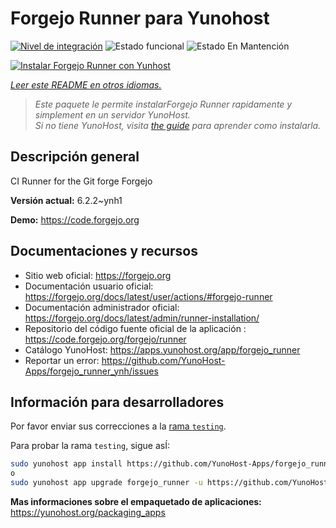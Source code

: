 <!--
Este archivo README esta generado automaticamente<https://github.com/YunoHost/apps/tree/master/tools/readme_generator>
No se debe editar a mano.
-->

# Forgejo Runner para Yunohost

[![Nivel de integración](https://apps.yunohost.org/badge/integration/forgejo_runner)](https://ci-apps.yunohost.org/ci/apps/forgejo_runner/)
![Estado funcional](https://apps.yunohost.org/badge/state/forgejo_runner)
![Estado En Mantención](https://apps.yunohost.org/badge/maintained/forgejo_runner)

[![Instalar Forgejo Runner con Yunhost](https://install-app.yunohost.org/install-with-yunohost.svg)](https://install-app.yunohost.org/?app=forgejo_runner)

*[Leer este README en otros idiomas.](./ALL_README.md)*

> *Este paquete le permite instalarForgejo Runner rapidamente y simplement en un servidor YunoHost.*  
> *Si no tiene YunoHost, visita [the guide](https://yunohost.org/install) para aprender como instalarla.*

## Descripción general

CI Runner for the Git forge Forgejo

**Versión actual:** 6.2.2~ynh1

**Demo:** <https://code.forgejo.org>
## Documentaciones y recursos

- Sitio web oficial: <https://forgejo.org>
- Documentación usuario oficial: <https://forgejo.org/docs/latest/user/actions/#forgejo-runner>
- Documentación administrador oficial: <https://forgejo.org/docs/latest/admin/runner-installation/>
- Repositorio del código fuente oficial de la aplicación : <https://code.forgejo.org/forgejo/runner>
- Catálogo YunoHost: <https://apps.yunohost.org/app/forgejo_runner>
- Reportar un error: <https://github.com/YunoHost-Apps/forgejo_runner_ynh/issues>

## Información para desarrolladores

Por favor enviar sus correcciones a la [rama `testing`](https://github.com/YunoHost-Apps/forgejo_runner_ynh/tree/testing).

Para probar la rama `testing`, sigue asÍ:

```bash
sudo yunohost app install https://github.com/YunoHost-Apps/forgejo_runner_ynh/tree/testing --debug
o
sudo yunohost app upgrade forgejo_runner -u https://github.com/YunoHost-Apps/forgejo_runner_ynh/tree/testing --debug
```

**Mas informaciones sobre el empaquetado de aplicaciones:** <https://yunohost.org/packaging_apps>
